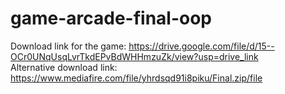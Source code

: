 # game-arcade-final-oop
Download link for the game: https://drive.google.com/file/d/15--OCr0UNqUsqLvrTkdEPvBdWHHmzuZk/view?usp=drive_link 
<br>
Alternative download link: https://www.mediafire.com/file/yhrdsqd91i8piku/Final.zip/file

